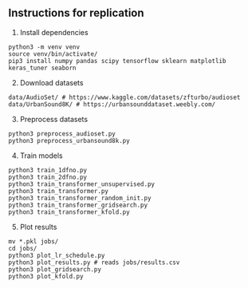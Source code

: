## Instructions for replication

1. Install dependencies
```
python3 -m venv venv
source venv/bin/activate/
pip3 install numpy pandas scipy tensorflow sklearn matplotlib keras_tuner seaborn
```

2. Download datasets
```
data/AudioSet/ # https://www.kaggle.com/datasets/zfturbo/audioset
data/UrbanSound8K/ # https://urbansounddataset.weebly.com/
```

3. Preprocess datasets
```
python3 preprocess_audioset.py
python3 preprocess_urbansound8k.py
```

4. Train models
```
python3 train_1dfno.py
python3 train_2dfno.py
python3 train_transformer_unsupervised.py
python3 train_transformer.py
python3 train_transformer_random_init.py
python3 train_transformer_gridsearch.py
python3 train_transformer_kfold.py
```

5. Plot results
```
mv *.pkl jobs/
cd jobs/
python3 plot_lr_schedule.py
python3 plot_results.py # reads jobs/results.csv
python3 plot_gridsearch.py
python3 plot_kfold.py
```
